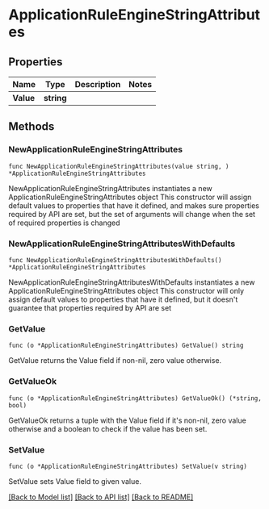 # ApplicationRuleEngineStringAttributes

## Properties

Name | Type | Description | Notes
------------ | ------------- | ------------- | -------------
**Value** | **string** |  | 

## Methods

### NewApplicationRuleEngineStringAttributes

`func NewApplicationRuleEngineStringAttributes(value string, ) *ApplicationRuleEngineStringAttributes`

NewApplicationRuleEngineStringAttributes instantiates a new ApplicationRuleEngineStringAttributes object
This constructor will assign default values to properties that have it defined,
and makes sure properties required by API are set, but the set of arguments
will change when the set of required properties is changed

### NewApplicationRuleEngineStringAttributesWithDefaults

`func NewApplicationRuleEngineStringAttributesWithDefaults() *ApplicationRuleEngineStringAttributes`

NewApplicationRuleEngineStringAttributesWithDefaults instantiates a new ApplicationRuleEngineStringAttributes object
This constructor will only assign default values to properties that have it defined,
but it doesn't guarantee that properties required by API are set

### GetValue

`func (o *ApplicationRuleEngineStringAttributes) GetValue() string`

GetValue returns the Value field if non-nil, zero value otherwise.

### GetValueOk

`func (o *ApplicationRuleEngineStringAttributes) GetValueOk() (*string, bool)`

GetValueOk returns a tuple with the Value field if it's non-nil, zero value otherwise
and a boolean to check if the value has been set.

### SetValue

`func (o *ApplicationRuleEngineStringAttributes) SetValue(v string)`

SetValue sets Value field to given value.



[[Back to Model list]](../README.md#documentation-for-models) [[Back to API list]](../README.md#documentation-for-api-endpoints) [[Back to README]](../README.md)


